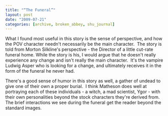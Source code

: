 ```yaml
---
title: "“The Funeral”"
layout: post
date: "2009-07-21"
categories: [archive, broken_abbey, shu_journal]
---
```


What I found most useful in this story is the sense of perspective, and how the
POV character needn't necessarily be the main character.  The story is told from
Morton Silkline's perspective - the Director of a little cut-rate funeral home.
While the story is his, I would argue that he doesn't really experience any
change and isn't really the main character.  It's the vampire Ludwig Asper who
is looking for a change, and ultimately receives it in the form of the funeral
he never had.

There's a good sense of humor in this story as well, a gather of undead to give
one of their own a proper burial.  I think Matheson does well at portraying each
of these individuals - a witch, a mad scientist, Ygor - with their own
personalities beyond the stock characters they're derived from.  The brief
interactions we see during the funeral get the reader beyond the standard
images.
